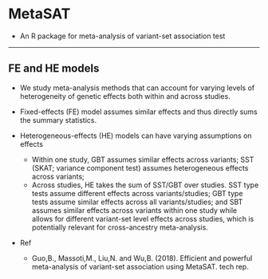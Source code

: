 # MetaSAT
 - An R package for meta-analysis of variant-set association test

-----
## FE and HE models
 - We study meta-analysis methods that can account for varying levels of
     heterogeneity of genetic effects both within and across studies.
 - Fixed-effects (FE) model assumes similar effects and thus directly
     sums the summary statistics.
 - Heterogeneous-effects (HE) models can have varying assumptions on effects  
   - Within one study, GBT assumes similar effects across variants; SST 
     (SKAT; variance component test) assumes heterogeneous effects across variants;
   - Across studies, HE takes the sum of SST/GBT over studies. SST type tests
     assume different effects across variants/studies; GBT type tests
     assume similar effects across all variants/studies; and SBT assumes
     similar effects across variants within one study while allows for
     different variant-set level effects across studies, which is
     potentially relevant for cross-ancestry meta-analysis.

 - Ref
   - Guo,B., Massoti,M., Liu,N. and Wu,B. (2018). Efficient and powerful meta-analysis of variant-set association using MetaSAT. tech rep. 